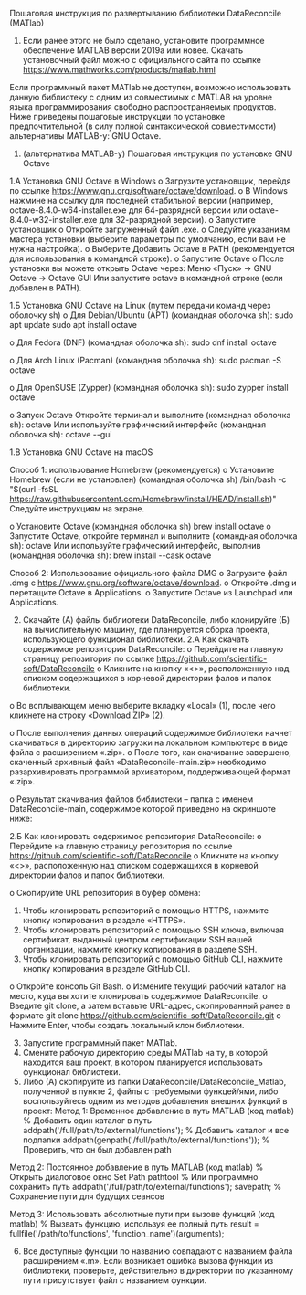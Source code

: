 
Пошаговая инструкция по развертыванию библиотеки DataReconcile (MATlab)

1. Если ранее этого не было сделано, установите программное обеспечение MATLAB версии 2019a или новее. 
Скачать установочный файл можно с официального сайта по ссылке https://www.mathworks.com/products/matlab.html

Если программный пакет MATlab не доступен, возможно использовать данную библиотеку 
с одним из совместимых с MATLAB на уровне языка программирования свободно распространяемых продуктов.
Ниже приведены пошаговые инструкции по установке предпочтительной (в силу полной синтаксической совместимости) альтернативы MATLAB-у: GNU Octave.

1. (альтернатива MATLAB-у) Пошаговая инструкция по установке GNU Octave

1.А Установка GNU Octave в Windows
o	Загрузите установщик, перейдя по ссылке https://www.gnu.org/software/octave/download.
o	В Windows нажмине на ссылку для последней стабильной версии 
(например, octave-8.4.0-w64-installer.exe для 64-разрядной версии или octave-8.4.0-w32-installer.exe для 32-разрядной версии).
o	Запустите установщик
o	Откройте загруженный файл .exe.
o	Следуйте указаниям мастера установки (выберите параметры по умолчанию, если вам не нужна настройка).
o	Выберите Добавить Octave в PATH (рекомендуется для использования в командной строке).
o	Запустите Octave
o	После установки вы можете открыть Octave через:
Меню «Пуск» → GNU Octave → Octave GUI
Или запустите octave в командной строке (если добавлен в PATH).


1.Б Установка GNU Octave на Linux (путем передачи команд через оболочку sh)
o	Для Debian/Ubuntu (APT) (командная оболочка sh):
sudo apt update
sudo apt install octave

o	Для Fedora (DNF) (командная оболочка sh):
sudo dnf install octave

o	Для Arch Linux (Pacman) (командная оболочка sh):
sudo pacman -S octave

o	Для OpenSUSE (Zypper) (командная оболочка sh):
sudo zypper install octave

o	Запуск Octave
Откройте терминал и выполните (командная оболочка sh):
octave
Или используйте графический интерфейс (командная оболочка sh):
octave --gui

1.В Установка GNU Octave на macOS

Способ 1: использование Homebrew (рекомендуется)
o	Установите Homebrew (если не установлен) (командная оболочка sh)
/bin/bash -c "$(curl -fsSL https://raw.githubusercontent.com/Homebrew/install/HEAD/install.sh)"
Следуйте инструкциям на экране.

o	Установите Octave (командная оболочка sh)
brew install octave
o	Запустите Octave, откройте терминал и выполните (командная оболочка sh):
octave
Или используйте графический интерфейс, выполнив (командная оболочка sh):
brew install --cask octave

Способ 2: Использование официального файла DMG
o	Загрузите файл .dmg с https://www.gnu.org/software/octave/download.
o	Откройте .dmg и перетащите Octave в Applications.
o	Запустите Octave из Launchpad или Applications.


2. Скачайте (А) файлы библиотеки DataReconcile, либо клонируйте (Б) на вычислительную машину, где планируется сборка проекта, использующего функционал библиотеки.
2.А Как скачать содержимое репозитория DataReconcile:
o	Перейдите на главную страницу репозитория по ссылке https://github.com/scientific-soft/DataReconcile
o	Кликните на кнопку «<>», расположенную над списком содержащихся в корневой директории фалов и папок библиотеки.
 
o	Во всплывающем меню выберите вкладку «Local» (1), после чего кликнете на строку «Download ZIP» (2).
 
o	После выполнения данных операций содержимое библиотеки начнет скачиваться в директорию загрузки на локальном компьютере в виде файла с расширением «.zip».
o	После того, как скачивание завершено, скаченный архивный файл «DataReconcile-main.zip» необходимо разархивировать программой архиватором, поддерживающей формат «.zip».
 
o	Результат скачивания файлов библиотеки – папка с именем DataReconcile-main, содержимое которой приведено на скриншоте ниже:
 
2.Б Как клонировать содержимое репозитория DataReconcile:
o	Перейдите на главную страницу репозитория по ссылке https://github.com/scientific-soft/DataReconcile
o	Кликните на кнопку «<>», расположенную над списком содержащихся в корневой директории фалов и папок библиотеки.
 
o	Скопируйте URL репозитория в буфер обмена:
1.	Чтобы клонировать репозиторий с помощью HTTPS, нажмите кнопку копирования в разделе «HTTPS».
2.	Чтобы клонировать репозиторий с помощью SSH ключа, включая сертификат, выданный центром сертификации SSH вашей организации, нажмите кнопку копирования в разделе SSH.
3.	Чтобы клонировать репозиторий с помощью GitHub CLI, нажмите кнопку копирования в разделе GitHub CLI.
 		
o	Откройте консоль Git Bash.
o	Измените текущий рабочий каталог на место, куда вы хотите клонировать содержимое DataReconcile.
o	Введите git clone, а затем вставьте URL-адрес, скопированный ранее в формате 
git clone https://github.com/scientific-soft/DataReconcile.git
o	Нажмите Enter, чтобы создать локальный клон библиотеки.

3. Запустите программный пакет MATlab.
4. Смените рабочую директорию среды MATlab на ту, в которой находится ваш проект, в котором планируется использовать функционал библиотеки. 
5. Либо (А) скопируйте из папки DataReconcile/DataReconcile_Matlab, полученной в пункте 2, файлы с требуемыми функцей/ями, либо воспользуйтесь одним из методов добавления внешних функций в проект: 
Метод 1: Временное добавление в путь MATLAB (код matlab)
% Добавить один каталог в путь
addpath('/full/path/to/external/functions');
% Добавить каталог и все подпапки
addpath(genpath('/full/path/to/external/functions'));
% Проверить, что он был добавлен
path

Метод 2: Постоянное добавление в путь MATLAB (код matlab)
% Открыть диалоговое окно Set Path
pathtool
% Или программно сохранить путь
addpath('/full/path/to/external/functions');
savepath; % Сохранение пути для будущих сеансов

Метод 3: Использовать абсолютные пути при вызове функций (код matlab)
% Вызвать функцию, используя ее полный путь
result = fullfile('/path/to/functions', 'function_name')(arguments);

6. Все доступные функции по названию совпадают с названием файла расширением «.m». Если возникает ошибка вызова функции из библиотеки, проверьте, действительно в директории по указанному пути присутствует файл с названием функции. 
